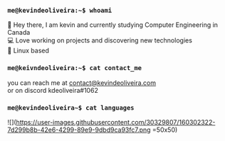 ### `me@kevindeoliveira:~$ whoami`
:wave: Hey there, I am kevin and currently studying Computer Engineering in Canada<br/>
:computer: Love working on projects and discovering new technologies<br/>
:panda_face: Linux based<br/>
### `me@keivndeoliveira:~$ cat contact_me`
you can reach me at contact@kevindeoliveira.com<br/>
or on discord kdeoliveira#1062<br/>
### `me@kevindeoliveira~$ cat languages`
![](https://user-images.githubusercontent.com/30329807/160302322-7d299b8b-42e6-4299-89e9-9dbd9ca93fc7.png =50x50)


